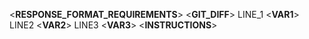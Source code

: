 <**RESPONSE_FORMAT_REQUIREMENTS**>
<**GIT_DIFF**>
LINE_1
<**VAR1**>
LINE2
<**VAR2**>
LINE3
<**VAR3**>
<**INSTRUCTIONS**>
